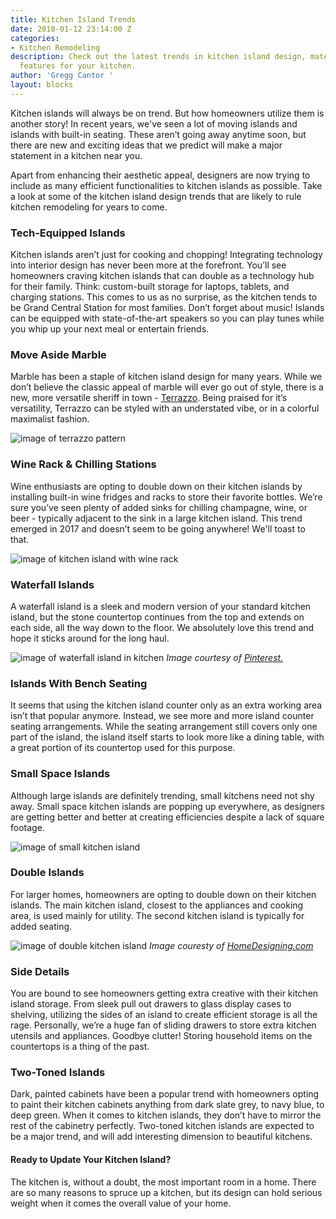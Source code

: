 ```yaml
---
title: Kitchen Island Trends
date: 2018-01-12 23:14:00 Z
categories:
- Kitchen Remodeling
description: Check out the latest trends in kitchen island design, materials, and
  features for your kitchen.
author: 'Gregg Cantor '
layout: blocks
---
```


Kitchen islands will always be on trend. But how homeowners utilize them is another story! In recent years, we've seen a lot of moving islands and islands with built-in seating. These aren’t going away anytime soon, but there are new and exciting ideas that we predict will make a major statement in a kitchen near you.

Apart from enhancing their aesthetic appeal, designers are now trying to include as many efficient functionalities to kitchen islands as possible. Take a look at some of the kitchen island design trends that are likely to rule kitchen remodeling for years to come.

### Tech-Equipped Islands

Kitchen islands aren’t just for cooking and chopping! Integrating technology into interior design has never been more at the forefront. You’ll see homeowners craving kitchen islands that can double as a technology hub for their family. Think: custom-built storage for laptops, tablets, and charging stations. This comes to us as no surprise, as the kitchen tends to be Grand Central Station for most families. Don’t forget about music! Islands can be equipped with state-of-the-art speakers so you can play tunes while you whip up your next meal or entertain friends.

### Move Aside Marble

Marble has been a staple of kitchen island design for many years. While we don’t believe the classic appeal of marble will ever go out of style, there is a new, more versatile sheriff in town - [Terrazzo](https://www.apartmenttherapy.com/on-trend-terrazzo-is-making-a-major-comeback-241123). Being praised for it’s versatility, Terrazzo can be styled with an understated vibe, or in a colorful maximalist fashion.

![image of terrazzo pattern](/uploads/terrazzo.png "Terrazzo: Coming to a Kitchen Near Your in 2018")

### Wine Rack & Chilling Stations

Wine enthusiasts are opting to double down on their kitchen islands by installing built-in wine fridges and racks to store their favorite bottles. We’re sure you’ve seen plenty of added sinks for chilling champagne, wine, or beer - typically adjacent to the sink in a large kitchen island. This trend emerged in 2017 and doesn’t seem to be going anywhere! We'll toast to that.

![image of kitchen island with wine rack](/uploads/wine-rack-kitchen-island.png "Kitchen Islands with Installed Wine Racks Will Be Big")

### Waterfall Islands

A waterfall island is a sleek and modern version of your standard kitchen island, but the stone countertop continues from the top and extends on each side, all the way down to the floor. We absolutely love this trend and hope it sticks around for the long haul.

![image of waterfall island in kitchen](/uploads/waterfall-counter.png "Waterfall Islands Add a Modern Feel to Your Kitchen")
_Image courtesy of [Pinterest.](https://www.pinterest.com/search/pins/?q=waterfall%20kitchen%20island&rs=typed&term_meta\[\]=waterfall%7Ctyped&term_meta\[\]=kitchen%7Ctyped&term_meta\[\]=island%7Ctyped)_

### Islands With Bench Seating

It seems that using the kitchen island counter only as an extra working area isn’t that popular anymore. Instead, we see more and more island counter seating arrangements. While the seating arrangement still covers only one part of the island, the island itself starts to look more like a dining table, with a great portion of its countertop used for this purpose.

### Small Space Islands

Although large islands are definitely trending, small kitchens need not shy away. Small space kitchen islands are popping up everywhere, as designers are getting better and better at creating efficiencies despite a lack of square footage.

![image of small kitchen island](/uploads/small-space-kitchen-islands.png "Small Space Kitchen Islands Pack In a Lot of Style")

### Double Islands

For larger homes, homeowners are opting to double down on their kitchen islands. The main kitchen island, closest to the appliances and cooking area, is used mainly for utility. The second kitchen island is typically for added seating.

![image of double kitchen island](/uploads/double-island.jpg "Double Kitchen Islands are Twice the Fun")
_Image couresty of [HomeDesigning.com](http://www.home-designing.com/2012/06/perfectly-peaceful-designer-pad/wooden-kitchen-island-units)_

### Side Details

You are bound to see homeowners getting extra creative with their kitchen island storage. From sleek pull out drawers to glass display cases to shelving, utilizing the sides of an island to create efficient storage is all the rage. Personally, we’re a huge fan of sliding drawers to store extra kitchen utensils and appliances. Goodbye clutter! Storing household items on the countertops is a thing of the past.

### Two-Toned Islands

Dark, painted cabinets have been a popular trend with homeowners opting to paint their kitchen cabinets anything from dark slate grey, to navy blue, to deep green. When it comes to kitchen islands, they don’t have to mirror the rest of the cabinetry perfectly. Two-toned kitchen islands are expected to be a major trend, and will add interesting dimension to beautiful kitchens.

#### Ready to Update Your Kitchen Island?

The kitchen is, without a doubt, the most important room in a home. There are so many reasons to spruce up a kitchen, but its design can hold serious weight when it comes the overall value of your home.
